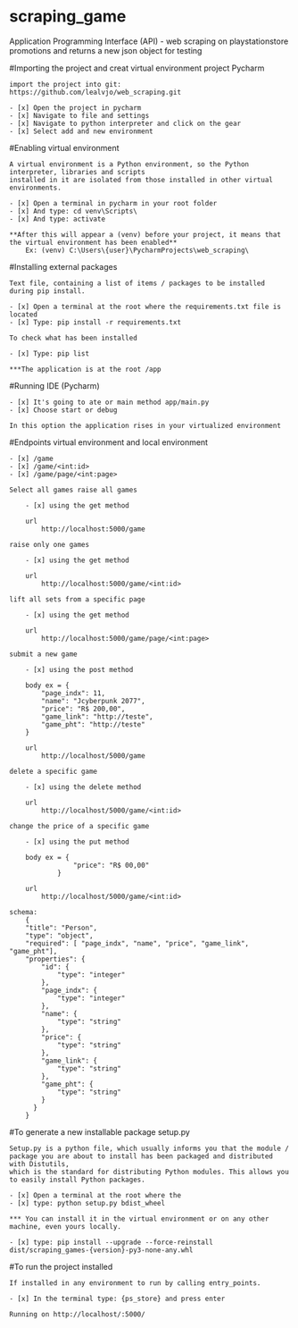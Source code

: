 # scraping_game
Application Programming Interface (API) - web scraping on playstationstore promotions and returns a new json object for testing

#Importing the project and creat virtual environment project Pycharm

    import the project into git: https://github.com/lealvjo/web_scraping.git
    
    - [x] Open the project in pycharm
    - [x] Navigate to file and settings
    - [x] Navigate to python interpreter and click on the gear
    - [x] Select add and new environment
    
#Enabling virtual environment
    
    A virtual environment is a Python environment, so the Python interpreter, libraries and scripts 
    installed in it are isolated from those installed in other virtual environments.
     
    - [x] Open a terminal in pycharm in your root folder
    - [x] And type: cd venv\Scripts\
    - [x] And type: activate
    
    **After this will appear a (venv) before your project, it means that the virtual environment has been enabled**
        Ex: (venv) C:\Users\{user}\PycharmProjects\web_scraping\

#Installing external packages

    Text file, containing a list of items / packages to be installed during pip install.

    - [x] Open a terminal at the root where the requirements.txt file is located
    - [x] Type: pip install -r requirements.txt
    
    To check what has been installed
    
    - [x] Type: pip list
    
    ***The application is at the root /app

#Running IDE (Pycharm)

    - [x] It's going to ate or main method app/main.py
    - [x] Choose start or debug

    In this option the application rises in your virtualized environment

#Endpoints virtual environment and local environment

    - [x] /game
    - [x] /game/<int:id>
    - [x] /game/page/<int:page>

    Select all games raise all games

        - [x] using the get method
        
        url
            http://localhost:5000/game

    raise only one games

        - [x] using the get method
        
        url
            http://localhost:5000/game/<int:id>

    lift all sets from a specific page

        - [x] using the get method
        
        url
            http://localhost:5000/game/page/<int:page>

    submit a new game

        - [x] using the post method

        body ex = {
            "page_indx": 11,
            "name": "Jcyberpunk 2077",
            "price": "R$ 200,00",
            "game_link": "http://teste",
            "game_pht": "http://teste"
        }

        url
            http://localhost/5000/game

    delete a specific game

        - [x] using the delete method

        url
            http://localhost/5000/game/<int:id>

    change the price of a specific game
        
        - [x] using the put method

        body ex = {
                    "price": "R$ 00,00"
                }

        url
            http://localhost/5000/game/<int:id>

    schema:
        {
        "title": "Person",
        "type": "object",
        "required": [ "page_indx", "name", "price", "game_link", "game_pht"],
        "properties": {
            "id": {
                "type": "integer"
            },
            "page_indx": {
                "type": "integer"
            },
            "name": {
                "type": "string"
            },
            "price": {
                "type": "string"
            },
            "game_link": {
                "type": "string"
            },
            "game_pht": {
                "type": "string"
            }
          }
        }
        

#To generate a new installable package setup.py

    Setup.py is a python file, which usually informs you that the module / package you are about to install has been packaged and distributed with Distutils, 
    which is the standard for distributing Python modules. This allows you to easily install Python packages.
    
    - [x] Open a terminal at the root where the
    - [x] type: python setup.py bdist_wheel
    
    *** You can install it in the virtual environment or on any other machine, even yours locally.
    
    - [x] type: pip install --upgrade --force-reinstall dist/scraping_games-{version}-py3-none-any.whl
    

#To run the project installed

    If installed in any environment to run by calling entry_points.
    
    - [x] In the terminal type: {ps_store} and press enter
    
    Running on http://localhost/:5000/
    

